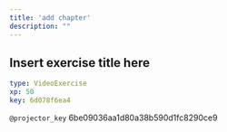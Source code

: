 ```yaml
---
title: 'add chapter'
description: ""
---
```


## Insert exercise title here

```yaml
type: VideoExercise 
xp: 50 
key: 6d078f6ea4   
```

`@projector_key`
6be09036aa1d80a38b590d1fc8290ce9
